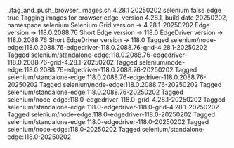 ./tag_and_push_browser_images.sh 4.28.1 20250202 selenium false edge true
Tagging images for browser edge, version 4.28.1, build date 20250202, namespace selenium
Selenium Grid version -> 4.28.1-20250202
Edge version -> 118.0.2088.76
Short Edge version -> 118.0
EdgeDriver version -> 118.0.2088.76
Short EdgeDriver version -> 118.0
Tagged selenium/node-edge:118.0.2088.76-edgedriver-118.0.2088.76-grid-4.28.1-20250202
Tagged selenium/standalone-edge:118.0.2088.76-edgedriver-118.0.2088.76-grid-4.28.1-20250202
Tagged selenium/node-edge:118.0.2088.76-edgedriver-118.0.2088.76-20250202
Tagged selenium/standalone-edge:118.0.2088.76-edgedriver-118.0.2088.76-20250202
Tagged selenium/node-edge:118.0.2088.76-20250202
Tagged selenium/standalone-edge:118.0.2088.76-20250202
Tagged selenium/node-edge:118.0-edgedriver-118.0-grid-4.28.1-20250202
Tagged selenium/standalone-edge:118.0-edgedriver-118.0-grid-4.28.1-20250202
Tagged selenium/node-edge:118.0-edgedriver-118.0-20250202
Tagged selenium/standalone-edge:118.0-edgedriver-118.0-20250202
Tagged selenium/node-edge:118.0-20250202
Tagged selenium/standalone-edge:118.0-20250202
